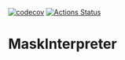 [![codecov](https://codecov.io/gh/LastSprint/MaskInterpreter/branch/master/graph/badge.svg)](https://codecov.io/gh/LastSprint/MaskInterpreter)
[![Actions Status](https://github.com/LastSprint/MaskInterpreter/workflows/CI/badge.svg)](https://github.com/LastSprint/MaskInterpreter/actions)
# MaskInterpreter

